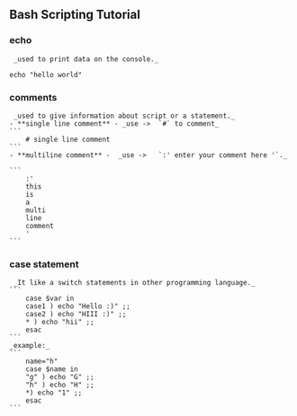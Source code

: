 ## Bash Scripting Tutorial

### echo
	 _used to print data on the console._
```
echo "hello world"
```
### comments
	 _used to give information about script or a statement._
	- **single line comment** - _use ->  `#` to comment_
	```
		# single line comment 
	```
	- **multiline comment** -  _use ->   `:' enter your comment here '`._

	```	
		:' 
		this
		is 
		a 
		multi 
		line 
		comment
		'
	```
###  case statement 
	 _It like a switch statements in other programming language._
	```
		case $var in 
		case1 ) echo "Hello :)" ;;
		case2 ) echo "HIII :)" ;;
		* ) echo "hii" ;;
		esac
	```
	_example:_
	```
		name="h"
		case $name in
		"g" ) echo "G" ;;
		"h" ) echo "H" ;;
		*) echo "1" ;;
		esac
	```
